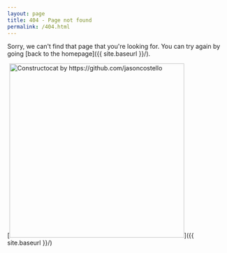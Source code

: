 ```yaml
---
layout: page
title: 404 - Page not found
permalink: /404.html
---
```


Sorry, we can't find that page that you're looking for. You can try again by going [back to the homepage]({{ site.baseurl }}/).

[<img src="{{ site.baseurl }}/images/404.jpg" loading="lazy" alt="Constructocat by https://github.com/jasoncostello" style="width: 400px;"/>]({{ site.baseurl }}/)
